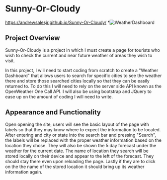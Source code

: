 # Sunny-Or-Cloudy

https://andrewsalesjr.github.io/Sunny-Or-Cloudy/
*![WeatherDashboard](https://user-images.githubusercontent.com/93755640/186562443-67d5e355-8254-4057-9413-379b4aad4919.jpeg)


## Project Overview
Sunny-Or-Cloudy is a project in which I must create a page for tourists who wish to check the current and near future weather of areas they wish to visit.

In this project, I will need to start coding from scratch to create a "Weather Dashboard" that allows users to search for specific cities to see the weather there and store those searched cities locally so that they can be easily returned to. To do this I will need to rely on the server side API known as the OpenWeather One Call API. I will also be using bootstrap and JQuery to ease up on the amount of coding I will need to write.

## Appearance and Functionality
Open opening the site, users will see the basic layout of the page with labels so that they may know where to expect the information to be located. After entering and city or state into the search bar and pressing "Search", the labels will be replaced with the proper weather information based on the location they chose. They will also be shown the 5 day forecast under the  weather for the current date. The name of location they search will be stored locally on their device and appear to the left of the forecast. They should stay there even upon reloading the page. Lastly if they are to click on the the name of the stored location it should bring up its weather information again.